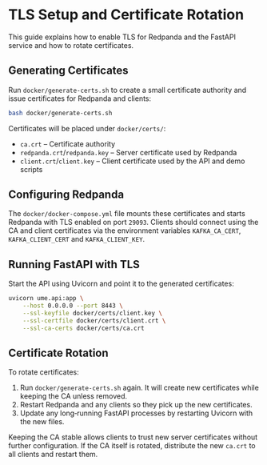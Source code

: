 # TLS Setup and Certificate Rotation

This guide explains how to enable TLS for Redpanda and the FastAPI service and how to rotate certificates.

## Generating Certificates

Run `docker/generate-certs.sh` to create a small certificate authority and issue certificates for Redpanda and clients:

```bash
bash docker/generate-certs.sh
```

Certificates will be placed under `docker/certs/`:

- `ca.crt` – Certificate authority
- `redpanda.crt`/`redpanda.key` – Server certificate used by Redpanda
- `client.crt`/`client.key` – Client certificate used by the API and demo scripts

## Configuring Redpanda

The `docker/docker-compose.yml` file mounts these certificates and starts Redpanda with TLS enabled on port `29093`.
Clients should connect using the CA and client certificates via the environment variables `KAFKA_CA_CERT`, `KAFKA_CLIENT_CERT` and `KAFKA_CLIENT_KEY`.

## Running FastAPI with TLS

Start the API using Uvicorn and point it to the generated certificates:

```bash
uvicorn ume.api:app \
    --host 0.0.0.0 --port 8443 \
    --ssl-keyfile docker/certs/client.key \
    --ssl-certfile docker/certs/client.crt \
    --ssl-ca-certs docker/certs/ca.crt
```

## Certificate Rotation

To rotate certificates:

1. Run `docker/generate-certs.sh` again. It will create new certificates while keeping the CA unless removed.
2. Restart Redpanda and any clients so they pick up the new certificates.
3. Update any long‑running FastAPI processes by restarting Uvicorn with the new files.

Keeping the CA stable allows clients to trust new server certificates without further configuration. If the CA itself is rotated, distribute the new `ca.crt` to all clients and restart them.
